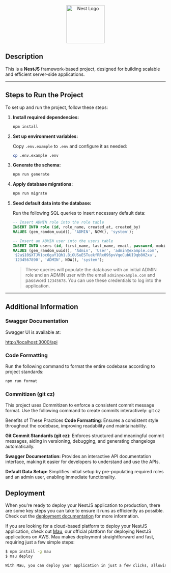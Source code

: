 <p align="center">
  <a href="http://nestjs.com/" target="blank"><img src="https://nestjs.com/img/logo-small.svg" width="120" alt="Nest Logo" /></a>
</p>

## Description

This is a **NestJS** framework-based project, designed for building scalable and efficient server-side applications.

---

## Steps to Run the Project

To set up and run the project, follow these steps:

1. **Install required dependencies:**

    ```bash
    npm install
    ```

2. **Set up environment variables:**
   
    Copy `.env.example` to `.env` and configure it as needed:
   
    ```bash
    cp .env.example .env
    ```

3. **Generate the schema:**

    ```bash
    npm run generate
    ```

4. **Apply database migrations:**

    ```bash
    npm run migrate
    ```

5. **Seed default data into the database:**

    Run the following SQL queries to insert necessary default data:

    ```sql
    -- Insert ADMIN role into the role table
    INSERT INTO role (id, role_name, created_at, created_by)
    VALUES (gen_random_uuid(), 'ADMIN', NOW(), 'system');
    
    -- Insert an ADMIN user into the users table
    INSERT INTO users (id, first_name, last_name, email, password, mobile, role, created_at, created_by)
    VALUES (gen_random_uuid(), 'Admin', 'User', 'admin@example.com', 
    '$2a$10$XTJV1oc6gaY1Qh1.BiOUSuESTuekfRRx096pvVqeCubUI9qb8HZxa', 
    '1234567890', 'ADMIN', NOW(), 'system');
    ```

    > These queries will populate the database with an initial ADMIN role and an ADMIN user with the email `admin@example.com` and password `12345678`. You can use these credentials to log into the application.

---

## Additional Information

### Swagger Documentation

Swagger UI is available at:

[http://localhost:3000/api](http://localhost:3000/api)

### Code Formatting

Run the following command to format the entire codebase according to project standards:

```bash
npm run format

```

### Commitizen (git cz)
This project uses Commitizen to enforce a consistent commit message format. Use the following command to create commits interactively:
git cz

Benefits of These Practices
**Code Formatting**: Ensures a consistent style throughout the codebase, improving readability and maintainability.

**Git Commit Standards (git cz):** Enforces structured and meaningful commit messages, aiding in versioning, debugging, and generating changelogs automatically.

**Swagger Documentation:** Provides an interactive API documentation interface, making it easier for developers to understand and use the APIs.

**Default Data Setup:** Simplifies initial setup by pre-populating required roles and an admin user, enabling immediate functionality.

## Deployment

When you're ready to deploy your NestJS application to production, there are some key steps you can take to ensure it runs as efficiently as possible. Check out the [deployment documentation](https://docs.nestjs.com/deployment) for more information.

If you are looking for a cloud-based platform to deploy your NestJS application, check out [Mau](https://mau.nestjs.com), our official platform for deploying NestJS applications on AWS. Mau makes deployment straightforward and fast, requiring just a few simple steps:

```bash
$ npm install -g mau
$ mau deploy

With Mau, you can deploy your application in just a few clicks, allowing you to focus on building features rather than managing infrastructure.


